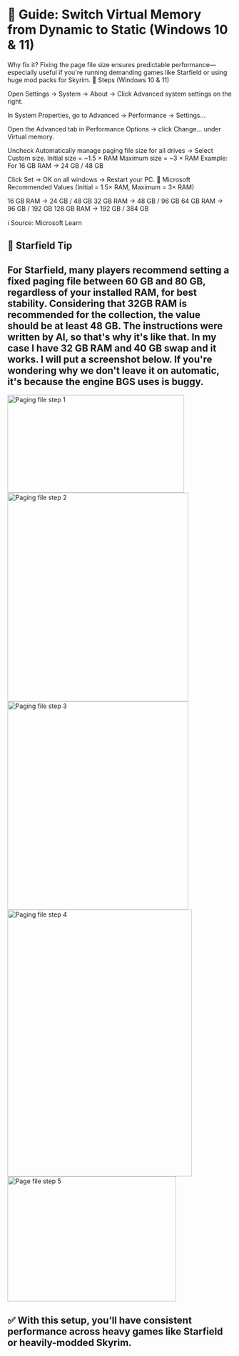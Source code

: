 # 📘 Guide: Switch Virtual Memory from Dynamic to Static (Windows 10 & 11)

Why fix it?
Fixing the page file size ensures predictable performance—especially useful if you're running demanding games like Starfield or using huge mod packs for Skyrim.
🔧 Steps (Windows 10 & 11)

Open Settings → System → About
→ Click Advanced system settings on the right.

In System Properties, go to Advanced → Performance → Settings…

Open the Advanced tab in Performance Options → click Change… under Virtual memory.

Uncheck Automatically manage paging file size for all drives → Select Custom size.
Initial size = ~1.5 × RAM
Maximum size = ~3 × RAM
Example: For 16 GB RAM → 24 GB / 48 GB

Click Set → OK on all windows → Restart your PC.
📏 Microsoft Recommended Values
(Initial = 1.5× RAM, Maximum = 3× RAM)

16 GB RAM → 24 GB / 48 GB
32 GB RAM → 48 GB / 96 GB
64 GB RAM → 96 GB / 192 GB
128 GB RAM → 192 GB / 384 GB

ℹ️ Source: Microsoft Learn

## 🚀 Starfield Tip
For Starfield, many players recommend setting a fixed paging file between 60 GB and 80 GB, regardless of your installed RAM, for best stability. Considering that 32GB RAM is recommended for the collection, the value should be at least 48 GB. The instructions were written by AI, so that's why it's like that.
In my case I have 32 GB RAM and 40 GB swap and it works. I will put a screenshot below. If you're wondering why we don't leave it on automatic, it's because the engine BGS uses is buggy.
---
<img width="396" height="219" alt="Paging file step 1" src="https://github.com/user-attachments/assets/870d6844-b06c-4297-b7b0-39c82c250b80" />
<img width="405" height="467" alt="Paging file step 2" src="https://github.com/user-attachments/assets/bd98678c-1d01-4909-a662-9aa13d6e1872" />
<img width="405" height="467" alt="Paging file step 3" src="https://github.com/user-attachments/assets/e9ee5485-39cf-42b7-8652-e53801205048" />
<img width="413" height="597" alt="Paging file step 4" src="https://github.com/user-attachments/assets/d14fbaa9-77bf-468e-bbc1-3301fceb20f8" />
<img width="378" height="280" alt="Page file step 5" src="https://github.com/user-attachments/assets/ecd48f48-e8d7-40e3-98db-b99e3747e777" />


## ✅ With this setup, you’ll have consistent performance across heavy games like Starfield or heavily-modded Skyrim.
